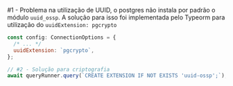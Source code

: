 #1 - Problema na utilização de UUID, o postgres não instala por padrão o módulo `uuid_ossp`. A solução para isso foi implementada pelo Typeorm para utilização do `uuidExtension: pgcrypto`
```javascript
const config: ConnectionOptions = {
  /* ... */
  uuidExtension: `pgcrypto`,
};

// #2 - Solução para criptografia
await queryRunner.query(`CREATE EXTENSION IF NOT EXISTS 'uuid-ossp';`);
```
